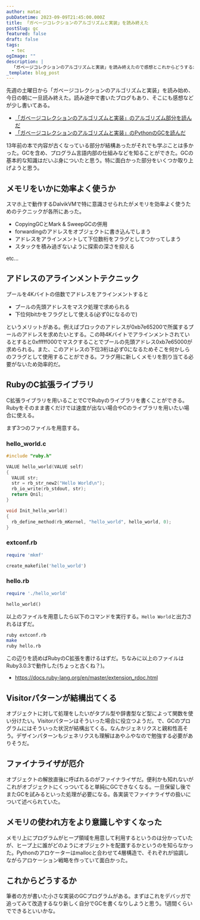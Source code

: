 ```yaml
---
author: matac
pubDatetime: 2023-09-09T21:45:00.000Z
title: 「ガベージコレクションのアルゴリズムと実装」を読み終えた
postSlug: gc
featured: false
draft: false
tags:
  - tec
ogImage: ""
description: |
  「ガベージコレクションのアルゴリズムと実装」を読み終えたので感想とこれからどうするかを書く
_template: blog_post
---
```


先週の土曜日から「ガベージコレクションのアルゴリズムと実装」を読み始め、今日の朝に一旦読み終えた。読み途中で書いたブログもあり、そこにも感想などが少し書いてある。

- [「ガベージコレクションのアルゴリズムと実装」のアルゴリズム部分を読んだ](/posts/gc-algo)
- [「ガベージコレクションのアルゴリズムと実装」のPythonのGCを読んだ](/posts/gc-python)

13年前の本で内容が古くなっている部分が結構あったがそれでも学ぶことは多かった。GCを含め、プログラム言語内部の仕組みなどを知ることができた。GCの基本的な知識はだいぶ身についたと思う。特に面白かった部分をいくつか取り上げようと思う。

## メモリをいかに効率よく使うか

スマホ上で動作するDalvikVMで特に意識させられたがメモリを効率よく使うためのテクニックが各所にあった。

- CopyingGCとMark & SweepGCの併用
- forwardingのアドレスをオブジェクトに書き込んでしまう
- アドレスをアラインメントして下位数桁をフラグとしてつかってしまう
- スタックを積み過ぎないように探索の深さを抑える

etc...

## アドレスのアラインメントテクニック

プールを4Kバイトの倍数でアドレスをアラインメントすると

- プールの先頭アドレスをマスク処理で求められる
- 下位何bitかをフラグとして使える(必ず0になるので)

というメリットがある。例えばブロックのアドレスが0xb7e65200で所属するプールのアドレスを求めたいとする。この時4Kバイトでアラインメントされているとすると0xfffff000でマスクすることでプールの先頭アドレス0xb7e65000が求められる。また、このアドレスの下位3桁は必ず0になるためそこを何かしらのフラグとして使用することができる。フラグ用に新しくメモリを割り当てる必要がないため効率的だ。

## RubyのC拡張ライブラリ

C拡張ライブラリを用いることでCでRubyのライブラリを書くことができる。Rubyをそのまま書くだけでは速度が出ない場合やCのライブラリを用いたい場合に使える。

まず3つのファイルを用意する。

### hello_world.c

```c
#include "ruby.h"

VALUE hello_world(VALUE self)
{
  VALUE str;
  str = rb_str_new2("Hello World\n");
  rb_io_write(rb_stdout, str);
  return Qnil;
}

void Init_hello_world()
{
  rb_define_method(rb_mKernel, "hello_world", hello_world, 0);
}
```

### extconf.rb

```ruby
require 'mkmf'

create_makefile('hello_world')
```

### hello.rb

```ruby
require './hello_world'

hello_world()
```

以上のファイルを用意したら以下のコマンドを実行する。`Hello World`と出力されるはずだ。

```bash
ruby extconf.rb
make
ruby hello.rb
```

この辺りを読めばRubyのC拡張を書けるはずだ。ちなみに以上のファイルはRuby3.0.3で動作した(ちょっと古くね？)。

- https://docs.ruby-lang.org/en/master/extension_rdoc.html

## Visitorパターンが結構出てくる

オブジェクトに対して処理をしたいがタプル型や辞書型など型によって関数を使い分けたい。Visitorパターンはそういった場合に役立つようだ。で、GCのプログラムにはそういった状況が結構出てくる。なんかジェネリクスと親和性高そう。デザインパターンもジェネリクスも理解はあやふやなので勉強する必要がありそうだ。

## ファイナライザが厄介

オブジェクトの解放直後に呼ばれるのがファイナライザだ。便利かも知れないがこれがオブジェクトにくっついてると単純にGCできなくなる。一旦保留し後でまたGCを試みるといった処理が必要になる。各実装でファイナライザの扱いについて述べられていた。

## メモリの使われ方をより意識しやすくなった

メモリ上にプログラムがヒープ領域を用意して利用するというのは分かっていたが、ヒープ上に誰がどのようにオブジェクトを配置するかというのを知らなかった。Pythonのアロケーターはmallocと合わせて4層構造で、それぞれが協調しながらアロケーション戦略を作っていて面白かった。

## これからどうするか

筆者の方が書いた小さな実装のGCプログラムがある。まずはこれをデバッガで追ってみて改造するなり新しく自分でGCを書くなりしようと思う。1週間くらいでできるといいかな。
